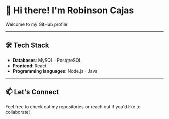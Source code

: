 # 👋 Hi there! I'm **Robinson Cajas**

Welcome to my GitHub profile!

---

## 🛠️ Tech Stack

- **Databases**: MySQL · PostgreSQL  
- **Frontend**: React  
- **Programming languages**: Node.js · Java  

---

## 📫 Let's Connect

Feel free to check out my repositories or reach out if you'd like to collaborate!

